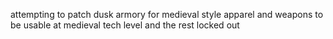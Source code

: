 attempting to patch dusk armory for medieval style apparel and weapons to be usable at medieval tech level and the rest locked out
